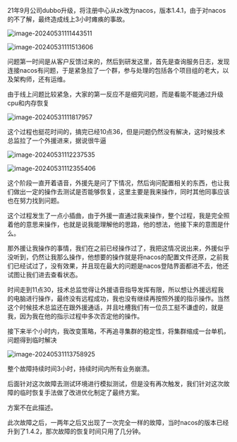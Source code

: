 21年9月公司dubbo升级，将注册中心从zk改为nacos，版本1.4.1，由于对nacos的不了解，最终造成线上3小时瘫痪的事故。

![image-20240531111443511](C:\Users\Dell\AppData\Roaming\Typora\typora-user-images\image-20240531111443511.png)

![image-20240531111513606](C:\Users\Dell\AppData\Roaming\Typora\typora-user-images\image-20240531111513606.png)



问题第一时间是从客户反馈过来的，然后到研发这里，首先是查询服务日志，发现连接nacos有问题，于是紧急拉了一个群，参与处理的包括各个项目组的老大，以及架构师，还有运维。

由于线上问题比较紧急，大家的第一反应不是细究问题，而是看能不能通过升级cpu和内存恢复

![image-20240531111817957](C:\Users\Dell\AppData\Roaming\Typora\typora-user-images\image-20240531111817957.png)

这个过程也挺花时间的，搞完已经10点36，但是问题仍然没有解决，这时候技术总监拉了一个外援进来，据说很牛逼

![image-20240531112237535](C:\Users\Dell\AppData\Roaming\Typora\typora-user-images\image-20240531112237535.png)

![image-20240531112355406](C:\Users\Dell\AppData\Roaming\Typora\typora-user-images\image-20240531112355406.png)

这个阶段一直开着语音，外援先是问了下情况，然后询问配置相关的东西，也让我们做出一定的操作去测试是否能够恢复，这里主要是我来操作，同时其他同事应该也在努力找到问题。

这个过程发生了一点小插曲，由于外援一直通过我来操作，整个过程，我是完全照着他的意思来操作，也就是说我能理解他的思路，他的想法，他接下来的意图是什么。

那外援让我操作的事情，我们在之前已经操作过了，我把这情况说出来，外援似乎没听到，仍然让我那么操作，他想要的操作就是将nacos的配置文件还原，之前我们已经试过了，没有效果，并且现在最大的问题是nacos登陆界面都进不去，他还试图让我们进去查看状态。

时间走到11点30，技术总监觉得让外援语音指导发挥有限，所以想让外援远程我的电脑进行操作，最终没有远程成功，我也没有继续再按照外援的指示操作。当然这个时候技术总监还在跟外援通话，并且吐槽我们有一位员工挺不谦虚的，就是我，因为我在他的指示过程中多次否定他的操作。



接下来半个小时内，我改变策略，不再追寻集群的稳定性，将集群缩成一台单机，问题得到临时解决

![image-20240531113758925](C:\Users\Dell\AppData\Roaming\Typora\typora-user-images\image-20240531113758925.png)

整个故障持续时间3小时，持续时间内所有业务崩溃。

后面针对这次故障去测试环境进行模拟测试，但是没有再次触发，我们针对这次故障的临时恢复手法做了改进优化制定了最终方案。

方案不在此描述。

此次故障之后，一两年之后又出现了一次完全一样的故障，当时nacos的版本已经升到了1.4.2，那次故障的恢复时间只用了几分钟。